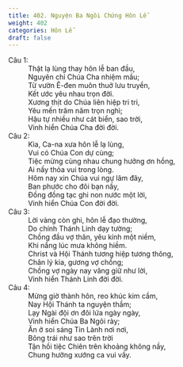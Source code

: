 ```yaml
---
title: 402. Nguyện Ba Ngôi Chứng Hôn Lễ
weight: 402
categories: Hôn Lễ
draft: false
---
```

<dl><dt>Câu 1:</dt><dd data-verse="1">Thật lạ lùng thay hôn lễ ban đầu, <br/>Nguyên chỉ Chúa Cha nhiệm mầu; <br/>Từ vườn Ê-đen muôn thuở lưu truyền, <br/>Kết ước yêu nhau trọn đời. <br/>Xương thịt do Chúa liên hiệp tri tri, <br/>Yêu mến trăm năm trọn nghì; <br/>Hậu tự nhiều như cát biển, sao trời, <br/>Vinh hiển Chúa Cha đời đời. </dd><dt>Câu 2:</dt><dd data-verse="2">Kìa, Ca-na xưa hôn lễ lạ lùng, <br/>Vui có Chúa Con dự cùng; <br/>Tiệc mừng cùng nhau chung hưởng ơn hồng, <br/>Ai nấy thỏa vui trong lòng. <br/>Hôm nay xin Chúa vui ngự lâm đây, <br/>Ban phước cho đôi bạn nầy, <br/>Đồng đồng tạc ghi non nước một lời, <br/>Vinh hiển Chúa Con đời đời. </dd><dt>Câu 3:</dt><dd data-verse="3">Lời vàng còn ghi, hôn lễ đạo thường, <br/>Do chính Thánh Linh dạy tường; <br/>Chồng đầu vợ thân, yêu kính một niềm, <br/>Khi nắng lúc mưa không hiềm. <br/>Christ và Hội Thánh tương hiệp tương thông, <br/>Chân lý kia, gương vợ chồng; <br/>Chồng vợ ngày nay vâng giữ như lời, <br/>Vinh hiển Thánh Linh đời đời. </dd><dt>Câu 4:</dt><dd data-verse="4">Mừng giờ thành hôn, reo khúc kim cầm, <br/>Nay Hội Thánh ta nguyện thầm; <br/>Lạy Ngài đội ơn đôi lứa ngày ngày, <br/>Vinh hiển Chúa Ba Ngôi rày; <br/>Ăn ở soi sáng Tin Lành nơi nơi, <br/>Bông trái như sao trên trời <br/>Tận hồi tiệc Chiên trên khoảng không nầy, <br/>Chung hưởng xướng ca vui vầy. </dd></dl>
